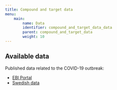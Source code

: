 ```yaml
---
title: Compound and target data
menu:
    main:
        name: Data
        identifier: compound_and_target_data_data
        parent: compound_and_target_data
        weight: 10
---
```


## Available data

Published data related to the COVID-19 outbreak:
* [EBI Portal](https://www.covid19dataportal.org/sequences)
* [Swedish data](swedish_data)
